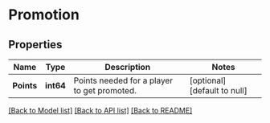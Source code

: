 # Promotion

## Properties
Name | Type | Description | Notes
------------ | ------------- | ------------- | -------------
**Points** | **int64** | Points needed for a player to get promoted. | [optional] [default to null]

[[Back to Model list]](../README.md#documentation-for-models) [[Back to API list]](../README.md#documentation-for-api-endpoints) [[Back to README]](../README.md)


